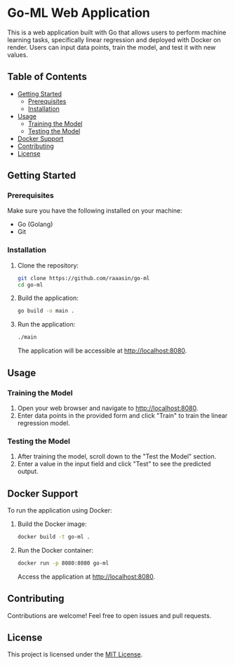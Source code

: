 ﻿# Go-ML Web Application

This is a web application built with Go that allows users to perform machine learning tasks, specifically linear regression and deployed with Docker on render. Users can input data points, train the model, and test it with new values.

## Table of Contents

- [Getting Started](#getting-started)
  - [Prerequisites](#prerequisites)
  - [Installation](#installation)
- [Usage](#usage)
  - [Training the Model](#training-the-model)
  - [Testing the Model](#testing-the-model)
- [Docker Support](#docker-support)
- [Contributing](#contributing)
- [License](#license)

## Getting Started

### Prerequisites

Make sure you have the following installed on your machine:

- Go (Golang)
- Git

### Installation

1. Clone the repository:

   ```bash
   git clone https://github.com/raaasin/go-ml
   cd go-ml
   ```
2. Build the application:

   ```bash
   go build -o main .
   ```
3. Run the application:

   ```bash
   ./main
   ```

   The application will be accessible at [http://localhost:8080](http://localhost:8080).

## Usage

### Training the Model

1. Open your web browser and navigate to [http://localhost:8080](http://localhost:8080).
2. Enter data points in the provided form and click "Train" to train the linear regression model.

### Testing the Model

1. After training the model, scroll down to the "Test the Model" section.
2. Enter a value in the input field and click "Test" to see the predicted output.

## Docker Support

To run the application using Docker:

1. Build the Docker image:

   ```bash
   docker build -t go-ml .
   ```
2. Run the Docker container:

   ```bash
   docker run -p 8080:8080 go-ml
   ```

   Access the application at [http://localhost:8080](http://localhost:8080).

## Contributing

Contributions are welcome! Feel free to open issues and pull requests.

## License

This project is licensed under the [MIT License](https://opensource.org/license/mit/).
